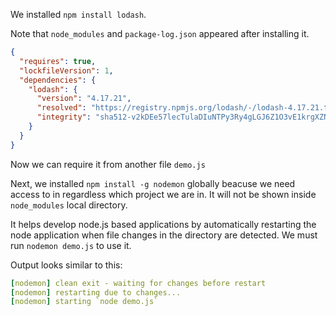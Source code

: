 We installed `npm install lodash`.

Note that `node_modules` and `package-log.json` appeared after installing it.

```json
{
  "requires": true,
  "lockfileVersion": 1,
  "dependencies": {
    "lodash": {
      "version": "4.17.21",
      "resolved": "https://registry.npmjs.org/lodash/-/lodash-4.17.21.tgz",
      "integrity": "sha512-v2kDEe57lecTulaDIuNTPy3Ry4gLGJ6Z1O3vE1krgXZNrsQ+LFTGHVxVjcXPs17LhbZVGedAJv8XZ1tvj5FvSg=="
    }
  }
}
```
Now we can require it from another file `demo.js`

Next, we installed `npm install -g nodemon` globally beacuse we need access to in regardless which project we are in. It will not be shown inside `node_modules` local directory.

It helps develop node.js based applications by automatically restarting the node application when file changes in the directory are detected. We must run `nodemon demo.js` to use it. 

Output looks similar to this:

```yaml
[nodemon] clean exit - waiting for changes before restart
[nodemon] restarting due to changes...
[nodemon] starting `node demo.js`
```
